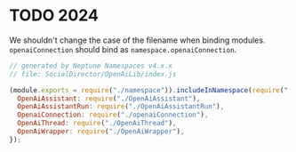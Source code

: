 # TODO 2024

We shouldn't change the case of the filename when binding modules. `openaiConnection` should bind as `namespace.openaiConnection`.

```javascript
// generated by Neptune Namespaces v4.x.x
// file: SocialDirector/OpenAiLib/index.js

(module.exports = require("./namespace")).includeInNamespace(require("./OpenAiLib")).addModules({
  OpenAiAssistant: require("./OpenAiAssistant"),
  OpenAiAssistantRun: require("./OpenAiAssistantRun"),
  OpenaiConnection: require("./openaiConnection"),
  OpenAiThread: require("./OpenAiThread"),
  OpenAiWrapper: require("./OpenAiWrapper"),
});
```
